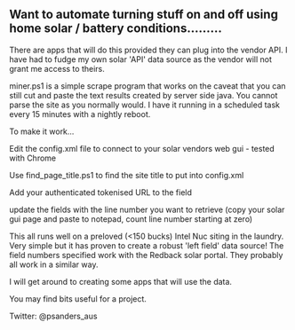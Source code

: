 
Want to automate turning stuff on and off using home solar / battery conditions.........
----------------------------------------------------------------------------------------------------------

There are apps that will do this provided they can plug into the vendor API. I have had to fudge
my own solar 'API' data source as the vendor will not grant me access to theirs.

miner.ps1 is a simple scrape program that works on the caveat that you can still cut and paste the 
text results created by server side java. You cannot parse the site as you normally would. I have
it running in a scheduled task every 15 minutes with a nightly reboot.

To make it work...

Edit the config.xml file to connect to your solar vendors web gui - tested with Chrome

Use find_page_title.ps1 to find the site title to put into config.xml

Add your authenticated tokenised URL to the <URL> field

update the fields with the line number you want to retrieve (copy your solar gui page 
and paste to notepad, count line number starting at zero)
  
This all runs well on a preloved (<150 bucks) Intel Nuc siting in the laundry. Very simple 
but it has proven to create a robust 'left field' data source! The field numbers specified
work with the Redback solar portal. They probably all work in a similar way.
                                       
I will get around to creating some apps that will use the data.      
                                     
You may find bits useful for a project.                                      
                                       
Twitter: @psanders_aus

